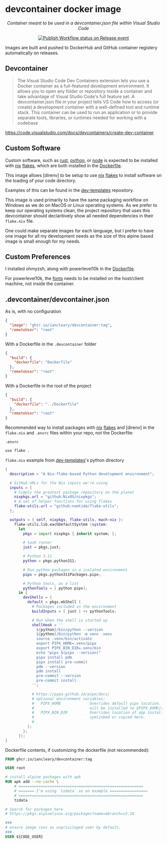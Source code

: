# devcontainer docker image

<!-- markdownlint-disable MD033 -->
<p align="center">
    <em>Container meant to be used in a devcontainer.json file within Visual Studio Code</em>
</p>

<p align="center">
<a href="https://github.com/iancleary/devcontainer/actions/workflows/publish.yml" target="_blank">
    <img src="https://github.com/iancleary/devcontainer/actions/workflows/publish.yml/badge.svg?event=release" alt="Publish Workflow status on Release event">
</a>
</p>
<!-- markdownlint-enable MD033 -->

Images are built and pushed to DockerHub and GitHub container registery automatically on releases.

## Devcontainer

> The Visual Studio Code Dev Containers extension lets you use a Docker container as a full-featured development environment. It allows you to open any folder or repository inside a container and take advantage of Visual Studio Code's full feature set. A devcontainer.json file in your project tells VS Code how to access (or create) a development container with a well-defined tool and runtime stack. This container can be used to run an application or to provide separate tools, libraries, or runtimes needed for working with a codebase

<https://code.visualstudio.com/docs/devcontainers/create-dev-container>

## Custom Software

Custom software, such as [rust], [python], or [node] is expected to be installed with [nix] [flakes], which are both installed in the [Dockerfile](./Dockerfile).

This image allows [direnv] to be setup to use [nix] [flakes] to install software on the loading of your code directory.

Examples of this can be found in the [dev-templates] repository.

This image is used primarily to have the same packaging workflow on Windows as we do on MacOS or Linux operating systems.
As we prefer to keep our operating systems clean, the project repository that uses this devcontainer should declaritively show all needed dependencies in their `flake.nix` file.

One could make separate images for each language, but I prefer to have one image for all my development needs as the size of this alpine based image is small enough for my needs.

## Custom Preferences

I installed ohmyzsh, along with powerlevel10k in the [Dockerfile](./Dockerfile).

For powerlevel10k, the [fonts](https://github.com/romkatv/powerlevel10k#manual-font-installation) needs to be installed on the host/client machine, not inside the container.

## .devcontainer/devcontainer.json

As is, with no configuration

```json
{
  "image": "ghcr.io/iancleary/devcontainer:tag",
  "remoteUser": "root"
}
```

With a Dockerfile in the `.devcontainer` folder

```json
{
  "build": {
    "dockerfile": "Dockerfile"
  },
  "remoteUser": "root"
}
```

With a Dockerfile in the root of the project

```json
{
  "build": {
    "dockerfile": "../Dockerfile"
  },
  "remoteUser": "root"
}
```

Recommended way to install packages with [nix] [flakes] and [direnv] in the `flake.nix` and `.envrc` files within your repo, not the Dockerfile:

`.envrc`

```bash
use flake .

```

`flake.nix` example from [dev-templates]'s python directory

```nix
{
  description = "A Nix-flake-based Python development environment";

  # GitHub URLs for the Nix inputs we're using
  inputs = {
    # Simply the greatest package repository on the planet
    nixpkgs.url = "github:NixOS/nixpkgs";
    # A set of helper functions for using flakes
    flake-utils.url = "github:numtide/flake-utils";
  };

  outputs = { self, nixpkgs, flake-utils, mach-nix }:
    flake-utils.lib.eachDefaultSystem (system:
      let
        pkgs = import nixpkgs { inherit system; };

        # task runner
        just = pkgs.just;

        # Python 3.11
        python = pkgs.python311;

        # Run python packages in a isolated environment
        pipx = pkgs.python311Packages.pipx;

        # Python tools, as a list
        pythonTools = [ python pipx];
      in {
        devShells = {
          default = pkgs.mkShell {
            # Packages included in the environment
            buildInputs = [ just ] ++ pythonTools;

            # Run when the shell is started up
            shellHook = ''
              ${python}/bin/python --version
              ${python}/bin/python -m venv .venv
              source .venv/bin/activate
              export PIPX_HOME=.venv/pipx
              export PIPX_BIN_DIR=.venv/bin
              echo "pipx $(pipx --version)"
              pipx install pdm
              pipx install pre-commit
              pdm --version
              pdm install
              pre-commit --version
              pre-commit install
            '';

            # https://pypa.github.io/pipx/docs/
            # optional environment variables:
            #   PIPX_HOME             Overrides default pipx location. Virtual Environments
            #                         will be installed to $PIPX_HOME/venvs.
            #   PIPX_BIN_DIR          Overrides location of app installations. Apps are
            #                         symlinked or copied here.
            #
          };
        };
      });
}
```

Dockerfile contents, if customizing the dockerfile (not recommended):

```Dockerfile
FROM ghcr.io/iancleary/devcontainer:tag

USER root

# install alpine packages with apk
RUN apk add --no-cache \
    # ========================================================
    # ======= I'm using `tzdata` as an example =================
    # ========================================================
    tzdata

# Search for packages here
# https://pkgs.alpinelinux.org/packages?name=&branch=v3.18

###
# ensure image runs as unprivileged user by default.
###
USER ${CODE_USER}
```

[dev-templates]: https://github.com/iancleary/dev-templates
[flakes]: https://nixos.wiki/wiki/Flakes
[nix]: https://nixos.org
[node]: https://nodejs.org
[proto]: https://developers.google.com/protocol-buffers
[python]: https://python.org
[rust]: https://rust-lang.org
